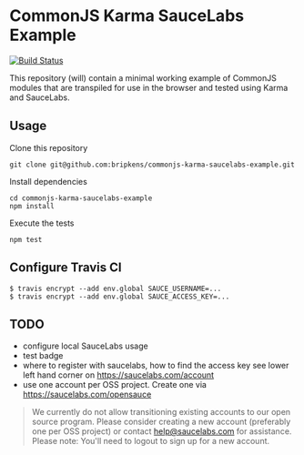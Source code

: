 # CommonJS Karma SauceLabs Example

[![Build Status](https://travis-ci.org/bripkens/commonjs-karma-saucelabs-example.svg?branch=master)](https://travis-ci.org/bripkens/commonjs-karma-saucelabs-example)

This repository (will) contain a minimal working example of CommonJS modules
that are transpiled for use in the browser and tested using Karma and
SauceLabs.


## Usage

Clone this repository

```
git clone git@github.com:bripkens/commonjs-karma-saucelabs-example.git
```

Install dependencies

```
cd commonjs-karma-saucelabs-example
npm install
```

Execute the tests
```
npm test
```

## Configure Travis CI

```
$ travis encrypt --add env.global SAUCE_USERNAME=...
$ travis encrypt --add env.global SAUCE_ACCESS_KEY=...
```


## TODO
 - configure local SauceLabs usage
 - test badge
 - where to register with saucelabs, how to find the access key
   see lower left hand corner on https://saucelabs.com/account
 - use one account per OSS project.
   Create one via https://saucelabs.com/opensauce
> We currently do not allow transitioning existing accounts to our open source program. Please consider creating a new account (preferably one per OSS project) or contact help@saucelabs.com for assistance. Please note: You'll need to logout to sign up for a new account.
